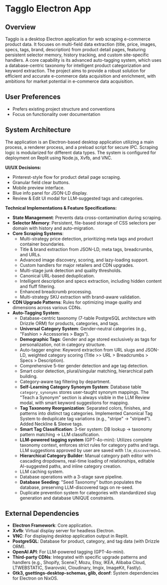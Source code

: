 # Tagglo Electron App

## Overview
Tagglo is a desktop Electron application for web scraping e-commerce product data. It focuses on multi-field data extraction (title, price, images, specs, tags, brand, description) from product detail pages, featuring persistent selector memory, history tracking, and custom site-specific handlers. A core capability is its advanced auto-tagging system, which uses a database-centric taxonomy for intelligent product categorization and keyword extraction. The project aims to provide a robust solution for efficient and accurate e-commerce data acquisition and enrichment, with ambitions for market potential in e-commerce data acquisition.

## User Preferences
- Prefers existing project structure and conventions
- Focus on functionality over documentation

## System Architecture
The application is an Electron-based desktop application utilizing a main process, a renderer process, and a preload script for secure IPC. Scraping logic is modularized for different data types. The system is configured for deployment on Replit using Node.js, Xvfb, and VNC.

**UI/UX Decisions:**
- Pinterest-style flow for product detail page scraping.
- Granular field clear buttons.
- Mobile preview interface.
- Blue info panel for JSON-LD display.
- Review & Edit UI modal for LLM-suggested tags and categories.

**Technical Implementations & Feature Specifications:**
- **State Management**: Prevents data cross-contamination during scraping.
- **Selector Memory**: Persistent, file-based storage of CSS selectors per domain with history and auto-migration.
- **Core Scraping Systems**:
    - Multi-strategy price detection, prioritizing meta tags and product container boundaries.
    - Title & brand extraction from JSON-LD, meta tags, breadcrumbs, and URLs.
    - Advanced image discovery, scoring, and lazy-loading support.
    - Custom handlers for major retailers and CDN upgrades.
    - Multi-stage junk detection and quality thresholds.
    - Canonical URL-based deduplication.
    - Intelligent description and specs extraction, including hidden content and fluff filtering.
    - Enhanced breadcrumb processing.
    - Multi-strategy SKU extraction with brand-aware validation.
- **CDN Upgrade Patterns**: Rules for optimizing image quality and dimensions across various CDNs.
- **Auto-Tagging System**:
    - Database-centric taxonomy (7-table PostgreSQL architecture with Drizzle ORM) for products, categories, and tags.
    - **Universal Category System**: Gender-neutral categories (e.g., "Fashion > Accessories > Bags").
    - **Demographic Tags**: Gender and age stored exclusively as tags for personalization, not in category structure.
    - Auto-tagger engine: Keyword extraction from URL slugs and JSON-LD, weighted category scoring (Title >> URL > Breadcrumbs > Specs > Description).
    - Comprehensive 5-tier gender detection and age tag detection.
    - Smart color detection, plural/singular matching, hierarchical path building.
    - Category-aware tag filtering by department.
    - **Self-Learning Category Synonym System**: Database table `category_synonyms` stores user-taught synonym mappings. The "Teach a Synonym" section is always visible in the LLM Review modal, with smart keyword suggestions for mapping.
    - **Tag Taxonomy Reorganization**: Separated colors, finishes, and patterns into distinct tag categories. Implemented Canonical Tag System to deduplicate tag variations (e.g., "stripe" → "striped"). Added Neckline & Sleeve tags.
    - **Smart Tag Classification**: 3-tier system: DB lookup → taxonomy pattern matching → LLM classification.
    - **LLM-powered tagging system** (GPT-4o-mini): Utilizes complete taxonomy context, enforces strict rules for category paths and tags. LLM suggestions approved by user are saved with `llm_discovered=1`.
    - **Hierarchical Category Builder**: Manual category path editor with cascading dropdowns, real-time loading of relationships, editable AI-suggested paths, and inline category creation.
    - LLM caching system.
    - Database operations with a 3-stage save pipeline.
    - **Database Seeding**: "Seed Taxonomy" button populates the database, preserving LLM-discovered tags on re-seed.
    - Duplicate prevention system for categories with standardized slug generation and database UNIQUE constraints.

## External Dependencies
- **Electron Framework**: Core application.
- **Xvfb**: Virtual display server for headless Electron.
- **VNC**: For displaying desktop application output in Replit.
- **PostgreSQL**: Database for product, category, and tag data (with Drizzle ORM).
- **OpenAI API**: For LLM-powered tagging (GPT-4o-mini).
- **Third-party CDNs**: Integrated with specific upgrade patterns and handlers (e.g., Shopify, Scene7, Mozu, Etsy, IKEA, Alibaba Cloud, LTWEBSTATIC, Swarovski, Cloudinary, Imgix, ImageKit, Fastly).
- **Gtk3, gsettings-desktop-schemas, glib, dconf**: System dependencies for Electron on NixOS.